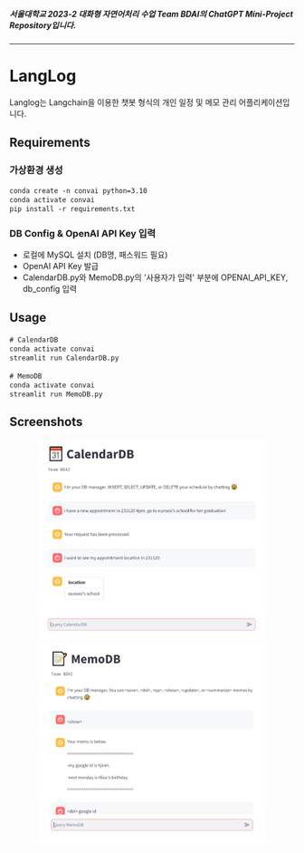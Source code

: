 ##### 서울대학교 2023-2 대화형 자연어처리 수업 Team BDAI의 ChatGPT Mini-Project Repository입니다.
--------
# LangLog

Langlog는 Langchain을 이용한 챗봇 형식의 개인 일정 및 메모 관리 어플리케이션입니다.  
  
## Requirements
### 가상환경 생성
```
conda create -n convai python=3.10
conda activate convai
pip install -r requirements.txt
```

### DB Config & OpenAI API Key 입력
- 로컬에 MySQL 설치 (DB명, 패스워드 필요)
- OpenAI API Key 발급
- CalendarDB.py와 MemoDB.py의 '사용자가 입력' 부분에 OPENAI_API_KEY, db_config 입력

## Usage
```
# CalendarDB
conda activate convai
streamlit run CalendarDB.py

# MemoDB
conda activate convai
streamlit run MemoDB.py
```

## Screenshots
<p align="center">
  <img src="images/CalendarDB.PNG" width="400">
  <img src="images/MemoDB.PNG" width="400">
</p>
